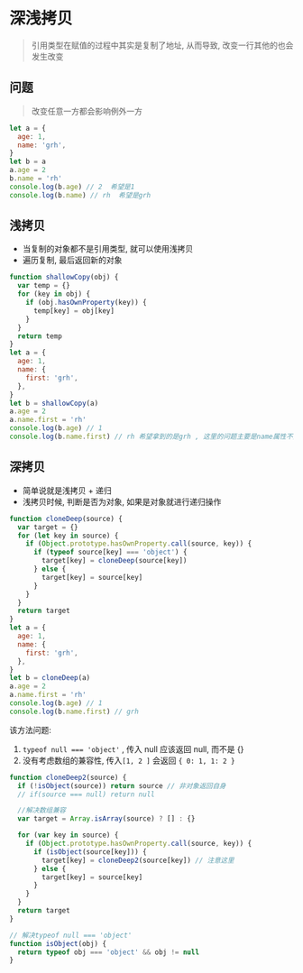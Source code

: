 # 深浅拷贝

> 引用类型在赋值的过程中其实是复制了地址, 从而导致, 改变一行其他的也会发生改变

## 问题

> 改变任意一方都会影响例外一方

```js
let a = {
  age: 1,
  name: 'grh',
}
let b = a
a.age = 2
b.name = 'rh'
console.log(b.age) // 2  希望是1
console.log(b.name) // rh  希望是grh
```

## 浅拷贝

- 当复制的对象都不是引用类型, 就可以使用浅拷贝
- 遍历复制, 最后返回新的对象

```js
function shallowCopy(obj) {
  var temp = {}
  for (key in obj) {
    if (obj.hasOwnProperty(key)) {
      temp[key] = obj[key]
    }
  }
  return temp
}
let a = {
  age: 1,
  name: {
    first: 'grh',
  },
}
let b = shallowCopy(a)
a.age = 2
a.name.first = 'rh'
console.log(b.age) // 1
console.log(b.name.first) // rh 希望拿到的是grh , 这里的问题主要是name属性不是值类型, 是引用类型, 改方法就会失效
```

## 深拷贝

- 简单说就是浅拷贝 + 递归
- 浅拷贝时候, 判断是否为对象, 如果是对象就进行递归操作

```js
function cloneDeep(source) {
  var target = {}
  for (let key in source) {
    if (Object.prototype.hasOwnProperty.call(source, key)) {
      if (typeof source[key] === 'object') {
        target[key] = cloneDeep(source[key])
      } else {
        target[key] = source[key]
      }
    }
  }
  return target
}
let a = {
  age: 1,
  name: {
    first: 'grh',
  },
}
let b = cloneDeep(a)
a.age = 2
a.name.first = 'rh'
console.log(b.age) // 1
console.log(b.name.first) // grh
```

该方法问题:

1. `typeof null === 'object'` , 传入 null 应该返回 null, 而不是 {}
2. 没有考虑数组的兼容性, 传入`[1, 2 ]` 会返回 `{ 0: 1, 1: 2 }`

```js
function cloneDeep2(source) {
  if (!isObject(source)) return source // 非对象返回自身
  // if(source === null) return null

  //解决数组兼容
  var target = Array.isArray(source) ? [] : {}

  for (var key in source) {
    if (Object.prototype.hasOwnProperty.call(source, key)) {
      if (isObject(source[key])) {
        target[key] = cloneDeep2(source[key]) // 注意这里
      } else {
        target[key] = source[key]
      }
    }
  }
  return target
}

// 解决typeof null === 'object'
function isObject(obj) {
  return typeof obj === 'object' && obj != null
}
```
